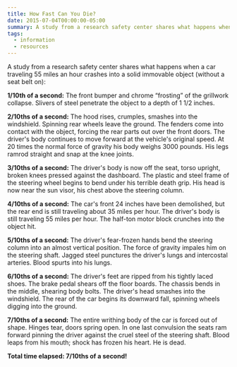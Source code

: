 ```yaml
---
title: How Fast Can You Die?
date: 2015-07-04T00:00:00-05:00
summary: A study from a research safety center shares what happens when a car traveling 55 miles an hour crashes into a solid...
tags:
  - information
  - resources
---
```

A study from a research safety center shares what happens when a car traveling 55 miles an hour crashes into a solid immovable object (without a seat belt on):

**1/10th of a second:** The front bumper and chrome &ldquo;frosting&rdquo; of the grillwork collapse. Slivers of steel penetrate the object to a depth of 1 1/2 inches.

**2/10ths of a second:** The hood rises, crumples, smashes into the windshield. Spinning rear wheels leave the ground. The fenders come into contact with the object, forcing the rear parts out over the front doors. The driver's body continues to move forward at the vehicle's original speed. At 20 times the normal force of gravity his body weighs 3000 pounds. His legs ramrod straight and snap at the knee joints.

**3/10ths of a second:** The driver's body is now off the seat, torso upright, broken knees pressed against the dashboard. The plastic and steel frame of the steering wheel begins to bend under his terrible death grip. His head is now near the sun visor, his chest above the steering column.

**4/10ths of a second:** The car's front 24 inches have been demolished, but the rear end is still traveling about 35 miles per hour. The driver's body is still traveling 55 miles per hour. The half-ton motor block crunches into the object hit.

**5/10ths of a second:** The driver's fear-frozen hands bend the steering column into an almost vertical position. The force of gravity impales him on the steering shaft. Jagged steel punctures the driver's lungs and intercostal arteries. Blood spurts into his lungs.

**6/10ths of a second:** The driver's feet are ripped from his tightly laced shoes. The brake pedal shears off the floor boards. The chassis bends in the middle, shearing body bolts. The driver's head smashes into the windshield. The rear of the car begins its downward fall, spinning wheels digging into the ground.

**7/10ths of a second:** The entire writhing body of the car is forced out of shape. Hinges tear, doors spring open. In one last convulsion the seats ram forward pinning the driver against the cruel steel of the steering shaft. Blood leaps from his mouth; shock has frozen his heart. He is dead.

**Total time elapsed: 7/10ths of a second!**

